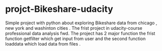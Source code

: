 # projct-Bikeshare-udacity
 Simple project with python about exploring Bikeshare data from  chicago , new york and washinton cities .
 The frist project in udacity-course professional data analysis fwd. 
 The project has 2 major function the frist function getfilter which get input from user and the second function loaddata which load data from files .
 

